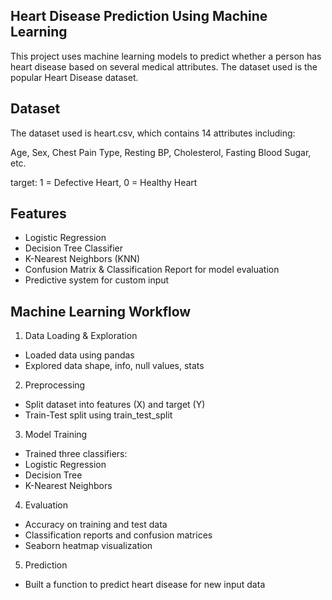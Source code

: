 ## Heart Disease Prediction Using Machine Learning
This project uses machine learning models to predict whether a person has heart disease based on several medical attributes. The dataset used is the popular Heart Disease dataset.

## Dataset
The dataset used is heart.csv, which contains 14 attributes including:

Age, Sex, Chest Pain Type, Resting BP, Cholesterol, Fasting Blood Sugar, etc.

target: 1 = Defective Heart, 0 = Healthy Heart

## Features
* Logistic Regression
* Decision Tree Classifier
* K-Nearest Neighbors (KNN)
* Confusion Matrix & Classification Report for model evaluation
* Predictive system for custom input

## Machine Learning Workflow
1. Data Loading & Exploration
* Loaded data using pandas
* Explored data shape, info, null values, stats


2. Preprocessing
* Split dataset into features (X) and target (Y)
* Train-Test split using train_test_split


3. Model Training
* Trained three classifiers:
* Logistic Regression
* Decision Tree 
* K-Nearest Neighbors

4. Evaluation
* Accuracy on training and test data
* Classification reports and confusion matrices
* Seaborn heatmap visualization


5. Prediction
* Built a function to predict heart disease for new input data

